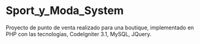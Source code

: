 # Sport_y_Moda_System
Proyecto de punto de venta realizado para una boutique, implementado en PHP con las tecnologias, CodeIgniter 3.1, MySQL, JQuery.
